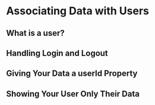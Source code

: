 # Associating Data with Users

## What is a user?

## Handling Login and Logout

## Giving Your Data a userId Property

## Showing Your User Only Their Data